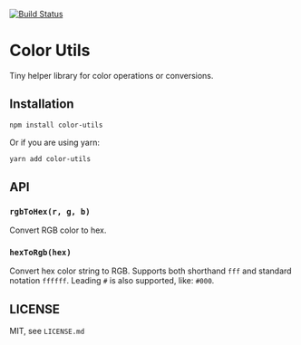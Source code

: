 [![Build Status](https://travis-ci.org/marvinhagemeister/color-utils.svg?branch=master)](https://travis-ci.org/marvinhagemeister/color-utils)

# Color Utils

Tiny helper library for color operations or conversions.

## Installation

```bash
npm install color-utils
```

Or if you are using yarn:

```bash
yarn add color-utils
```

## API

### `rgbToHex(r, g, b)`

Convert RGB color to hex.

### `hexToRgb(hex)`

Convert hex color string to RGB. Supports both shorthand `fff` and standard notation `ffffff`.
Leading `#` is also supported, like: `#000`.

## LICENSE

MIT, see `LICENSE.md`

